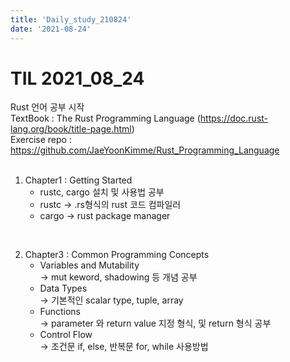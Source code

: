 ```yaml
---
title: 'Daily_study_210824'
date: '2021-08-24'
---
```


# TIL 2021_08_24
Rust 언어 공부 시작   
TextBook : The Rust Programming Language (https://doc.rust-lang.org/book/title-page.html)  
Exercise repo : https://github.com/JaeYoonKimme/Rust_Programming_Language  
<br>  
1. Chapter1 : Getting Started  
    - rustc, cargo 설치 및 사용법 공부
    - rustc -> .rs형식의 rust 코드 컴파일러
    - cargo -> rust package manager  
<br>

2. Chapter3 : Common Programming Concepts  
    - Variables and Mutability  
    -> mut keword, shadowing 등 개념 공부
    - Data Types  
    -> 기본적인 scalar type, tuple, array 
    - Functions  
    -> parameter 와 return value 지정 형식, 및 return 형식 공부
    - Control Flow  
    -> 조건문 if, else, 반복문 for, while 사용방법


<br>






